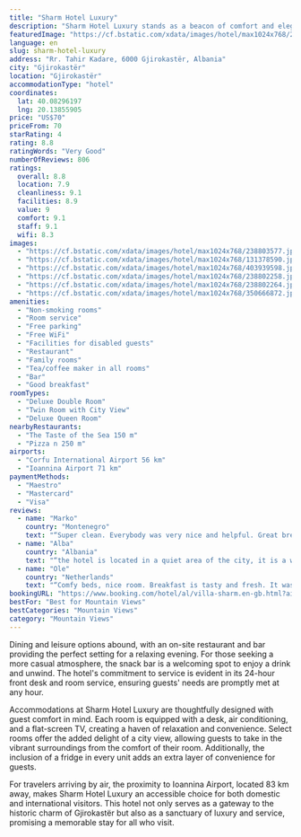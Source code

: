 ```yaml
---
title: "Sharm Hotel Luxury"
description: "Sharm Hotel Luxury stands as a beacon of comfort and elegance in Gjirokastër, located a mere 45 km from the serene Zaravina Lake."
featuredImage: "https://cf.bstatic.com/xdata/images/hotel/max1024x768/238803577.jpg?k=2c25a2593e2747f0bac1e356e250b756989593c3caca96a53dce5290488e315b&o=&hp=1"
language: en
slug: sharm-hotel-luxury
address: "Rr. Tahir Kadare, 6000 Gjirokastër, Albania"
city: "Gjirokastër"
location: "Gjirokastër"
accommodationType: "hotel"
coordinates:
  lat: 40.08296197
  lng: 20.13855905
price: "US$70"
priceFrom: 70
starRating: 4
rating: 8.8
ratingWords: "Very Good"
numberOfReviews: 806
ratings:
  overall: 8.8
  location: 7.9
  cleanliness: 9.1
  facilities: 8.9
  value: 9
  comfort: 9.1
  staff: 9.1
  wifi: 8.3
images:
  - "https://cf.bstatic.com/xdata/images/hotel/max1024x768/238803577.jpg?k=2c25a2593e2747f0bac1e356e250b756989593c3caca96a53dce5290488e315b&o=&hp=1"
  - "https://cf.bstatic.com/xdata/images/hotel/max1024x768/131378590.jpg?k=9d8bc33b85046eed57f84a9ab870a60fbaa1f5a93fa44d98e9edd182fcd2e8fc&o=&hp=1"
  - "https://cf.bstatic.com/xdata/images/hotel/max1024x768/403939598.jpg?k=716e6de3210619b2f4ca77c27ae9c55672eba71c0009fa25800bd8ef596608e4&o=&hp=1"
  - "https://cf.bstatic.com/xdata/images/hotel/max1024x768/238802258.jpg?k=088ed344be6c36be86d839d118824142fa681a86075cdd47e53f7384ceb37d96&o=&hp=1"
  - "https://cf.bstatic.com/xdata/images/hotel/max1024x768/238802264.jpg?k=8267f8782724cd89d22362e7b9184aae3cc1fd495473168fb4b55e128145eda1&o=&hp=1"
  - "https://cf.bstatic.com/xdata/images/hotel/max1024x768/350666872.jpg?k=053f26595a07046a45398aacea7f3bb33ac0df6caa299b134eb9343beda26af3&o=&hp=1"
amenities:
  - "Non-smoking rooms"
  - "Room service"
  - "Free parking"
  - "Free WiFi"
  - "Facilities for disabled guests"
  - "Restaurant"
  - "Family rooms"
  - "Tea/coffee maker in all rooms"
  - "Bar"
  - "Good breakfast"
roomTypes:
  - "Deluxe Double Room"
  - "Twin Room with City View"
  - "Deluxe Queen Room"
nearbyRestaurants:
  - "The Taste of the Sea 150 m"
  - "Pizza n 250 m"
airports:
  - "Corfu International Airport 56 km"
  - "Ioannina Airport 71 km"
paymentMethods:
  - "Maestro"
  - "Mastercard"
  - "Visa"
reviews:
  - name: "Marko"
    country: "Montenegro"
    text: "“Super clean. Everybody was very nice and helpful. Great breakfast, great coffee and great view from the room. Good free parking.”"
  - name: "Alba"
    country: "Albania"
    text: "“the hotel is located in a quiet area of the city, it is a wonderful hotel, cleanliness, tranquility and staff are at high levels. I would recommend this hotel to everyone. There was parking and a nice bar as well as and the great restaurant 🤗”"
  - name: "Ole"
    country: "Netherlands"
    text: "“Comfy beds, nice room. Breakfast is tasty and fresh. It was all very clean”"
bookingURL: "https://www.booking.com/hotel/al/villa-sharm.en-gb.html?aid=8035640"
bestFor: "Best for Mountain Views"
bestCategories: "Mountain Views"
category: "Mountain Views"
---
```


Dining and leisure options abound, with an on-site restaurant and bar providing the perfect setting for a relaxing evening. For those seeking a more casual atmosphere, the snack bar is a welcoming spot to enjoy a drink and unwind. The hotel's commitment to service is evident in its 24-hour front desk and room service, ensuring guests' needs are promptly met at any hour.

Accommodations at Sharm Hotel Luxury are thoughtfully designed with guest comfort in mind. Each room is equipped with a desk, air conditioning, and a flat-screen TV, creating a haven of relaxation and convenience. Select rooms offer the added delight of a city view, allowing guests to take in the vibrant surroundings from the comfort of their room. Additionally, the inclusion of a fridge in every unit adds an extra layer of convenience for guests.

For travelers arriving by air, the proximity to Ioannina Airport, located 83 km away, makes Sharm Hotel Luxury an accessible choice for both domestic and international visitors. This hotel not only serves as a gateway to the historic charm of Gjirokastër but also as a sanctuary of luxury and service, promising a memorable stay for all who visit.